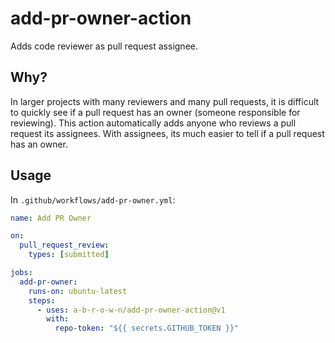 # add-pr-owner-action

Adds code reviewer as pull request assignee.

## Why?

In larger projects with many reviewers and many pull requests, it is difficult to quickly see if a pull request has an owner (someone responsible for reviewing).
This action automatically adds anyone who reviews a pull request its assignees. With assignees, its much easier to tell if a pull request has an owner.

## Usage

In `.github/workflows/add-pr-owner.yml`:

```yml
name: Add PR Owner

on:
  pull_request_review:
    types: [submitted]

jobs:
  add-pr-owner:
    runs-on: ubuntu-latest
    steps:
      - uses: a-b-r-o-w-n/add-pr-owner-action@v1
        with:
          repo-token: "${{ secrets.GITHUB_TOKEN }}"
```
